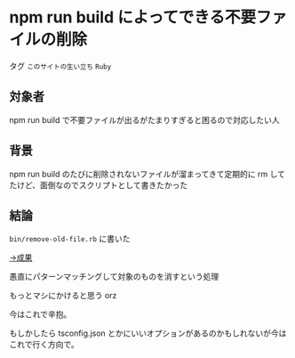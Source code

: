 # npm run build によってできる不要ファイルの削除

タグ `このサイトの生い立ち` `Ruby`

## 対象者

npm run build で不要ファイルが出るがたまりすぎると困るので対応したい人

## 背景

npm run build のたびに削除されないファイルが溜まってきて定期的に rm してたけど、面倒なのでスクリプトとして書きたかった

## 結論

`bin/remove-old-file.rb` に書いた

[→成果](https://github.com/shimomuh/shimomuh.github.io/commit/f192cd3c07421b48fea622633da4fe092a71c40b)

愚直にパターンマッチングして対象のものを消すという処理

もっとマシにかけると思う orz

今はこれで辛抱。

もしかしたら tsconfig.json とかにいいオプションがあるのかもしれないが今はこれで行く方向で。
